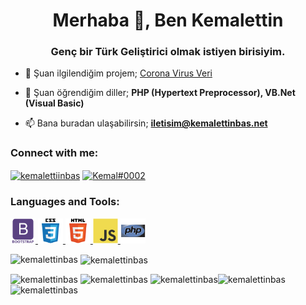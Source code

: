 <h1 align="center">Merhaba 👋, Ben Kemalettin</h1>
<h3 align="center">Genç bir Türk Geliştirici olmak istiyen birisiyim.</h3>

- 🔭 Şuan ilgilendiğim projem; [Corona Virus Veri](https://github.com/kemalettinbas/Corona-Virus-Veri)

- 🌱 Şuan öğrendiğim diller; **PHP (Hypertext Preprocessor), VB.Net (Visual Basic)**

- 📫 Bana buradan ulaşabilirsin; **iletisim@kemalettinbas.net**

<h3 align="left">Connect with me:</h3>
<p align="left">
<a href="https://instagram.com/kemalettiinbas" target="blank"><img align="center" src="https://raw.githubusercontent.com/rahuldkjain/github-profile-readme-generator/master/src/images/icons/Social/instagram.svg" alt="kemalettiinbas" height="30" width="40" /></a>
<a href="https://discord.gg/Kemal#0002" target="blank"><img align="center" src="https://raw.githubusercontent.com/rahuldkjain/github-profile-readme-generator/master/src/images/icons/Social/discord.svg" alt="Kemal#0002" height="30" width="40" /></a>
</p>

<h3 align="left">Languages and Tools:</h3>
<p align="left"> <a href="https://getbootstrap.com" target="_blank"> <img src="https://raw.githubusercontent.com/devicons/devicon/master/icons/bootstrap/bootstrap-plain-wordmark.svg" alt="bootstrap" width="40" height="40"/> </a> <a href="https://www.w3schools.com/css/" target="_blank"> <img src="https://raw.githubusercontent.com/devicons/devicon/master/icons/css3/css3-original-wordmark.svg" alt="css3" width="40" height="40"/> </a> <a href="https://www.w3.org/html/" target="_blank"> <img src="https://raw.githubusercontent.com/devicons/devicon/master/icons/html5/html5-original-wordmark.svg" alt="html5" width="40" height="40"/> </a> <a href="https://developer.mozilla.org/en-US/docs/Web/JavaScript" target="_blank"> <img src="https://raw.githubusercontent.com/devicons/devicon/master/icons/javascript/javascript-original.svg" alt="javascript" width="40" height="40"/> </a> <a href="https://www.php.net" target="_blank"> <img src="https://raw.githubusercontent.com/devicons/devicon/master/icons/php/php-original.svg" alt="php" width="40" height="40"/> </a> </p>

<p><img align="left" src="https://github-readme-stats.vercel.app/api/top-langs?username=kemalettinbas&show_icons=true&locale=en&theme=dark" alt="kemalettinbas" /></p>

<p>&nbsp;<img align="center" src="https://github-readme-stats.vercel.app/api?username=kemalettinbas&show_icons=true&locale=en&theme=dark" alt="kemalettinbas" /></p>

<p align="left"> <img src="https://komarev.com/ghpvc/?username=kemalettinbas&label=Profile%20views&color=0e75b6&style=flat" alt="kemalettinbas" /> <img src="https://badgen.net/github/stars/kemalettinbas/NobetciEczane" alt="kemalettinbas" /> <img src="https://badgen.net/badge/icon/chrome?icon=chrome&label" alt="kemalettinbas" /><img src="https://badgen.net/badge/icon/visualstudio?icon=visualstudio&label" alt="kemalettinbas" /> <img src="https://badgen.net/badge/icon/windows?icon=windows&label" alt="kemalettinbas" /></p>
